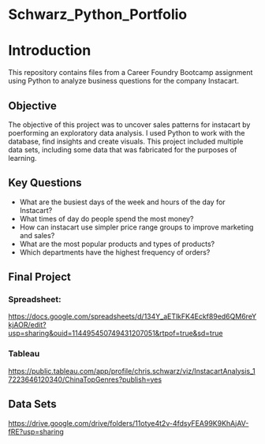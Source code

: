 # Schwarz_Python_Portfolio
# Introduction
This repository contains files from a Career Foundry Bootcamp assignment using Python to analyze business questions for the company Instacart. 
## Objective
The objective of this project was to uncover sales patterns for instacart by poerforming an exploratory data analysis. I used Python to work with the database, find insights and create visuals. This project included multiple data sets, including some data that was fabricated for the purposes of learning.
## Key Questions
- What are the busiest days of the week and hours of the day for Instacart?
- What times of day do people spend the most money?
- How can instacart use simpler price range groups to improve marketing and sales?
- What are the most popular products and types of products?
- Which departments have the highest frequency of orders?
## Final Project
### Spreadsheet:
https://docs.google.com/spreadsheets/d/134Y_aETlkFK4Eckf89ed6QM6reYkjAOR/edit?usp=sharing&ouid=114495450749431207051&rtpof=true&sd=true
### Tableau
https://public.tableau.com/app/profile/chris.schwarz/viz/InstacartAnalysis_17223646120340/ChinaTopGenres?publish=yes
## Data Sets
https://drive.google.com/drive/folders/11otye4t2v-4fdsyFEA99K9KhAjAV-fRE?usp=sharing



